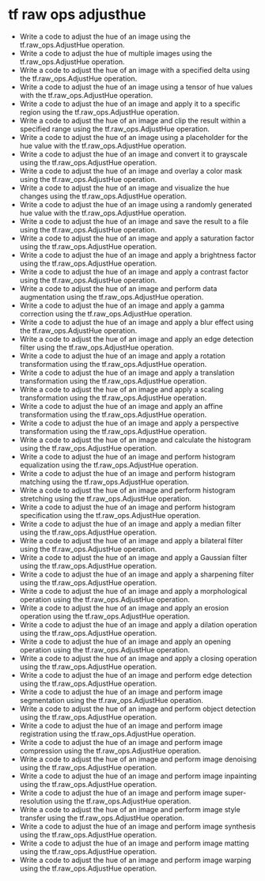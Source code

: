 # tf raw ops adjusthue

- Write a code to adjust the hue of an image using the tf.raw_ops.AdjustHue operation.
- Write a code to adjust the hue of multiple images using the tf.raw_ops.AdjustHue operation.
- Write a code to adjust the hue of an image with a specified delta using the tf.raw_ops.AdjustHue operation.
- Write a code to adjust the hue of an image using a tensor of hue values with the tf.raw_ops.AdjustHue operation.
- Write a code to adjust the hue of an image and apply it to a specific region using the tf.raw_ops.AdjustHue operation.
- Write a code to adjust the hue of an image and clip the result within a specified range using the tf.raw_ops.AdjustHue operation.
- Write a code to adjust the hue of an image using a placeholder for the hue value with the tf.raw_ops.AdjustHue operation.
- Write a code to adjust the hue of an image and convert it to grayscale using the tf.raw_ops.AdjustHue operation.
- Write a code to adjust the hue of an image and overlay a color mask using the tf.raw_ops.AdjustHue operation.
- Write a code to adjust the hue of an image and visualize the hue changes using the tf.raw_ops.AdjustHue operation.
- Write a code to adjust the hue of an image using a randomly generated hue value with the tf.raw_ops.AdjustHue operation.
- Write a code to adjust the hue of an image and save the result to a file using the tf.raw_ops.AdjustHue operation.
- Write a code to adjust the hue of an image and apply a saturation factor using the tf.raw_ops.AdjustHue operation.
- Write a code to adjust the hue of an image and apply a brightness factor using the tf.raw_ops.AdjustHue operation.
- Write a code to adjust the hue of an image and apply a contrast factor using the tf.raw_ops.AdjustHue operation.
- Write a code to adjust the hue of an image and perform data augmentation using the tf.raw_ops.AdjustHue operation.
- Write a code to adjust the hue of an image and apply a gamma correction using the tf.raw_ops.AdjustHue operation.
- Write a code to adjust the hue of an image and apply a blur effect using the tf.raw_ops.AdjustHue operation.
- Write a code to adjust the hue of an image and apply an edge detection filter using the tf.raw_ops.AdjustHue operation.
- Write a code to adjust the hue of an image and apply a rotation transformation using the tf.raw_ops.AdjustHue operation.
- Write a code to adjust the hue of an image and apply a translation transformation using the tf.raw_ops.AdjustHue operation.
- Write a code to adjust the hue of an image and apply a scaling transformation using the tf.raw_ops.AdjustHue operation.
- Write a code to adjust the hue of an image and apply an affine transformation using the tf.raw_ops.AdjustHue operation.
- Write a code to adjust the hue of an image and apply a perspective transformation using the tf.raw_ops.AdjustHue operation.
- Write a code to adjust the hue of an image and calculate the histogram using the tf.raw_ops.AdjustHue operation.
- Write a code to adjust the hue of an image and perform histogram equalization using the tf.raw_ops.AdjustHue operation.
- Write a code to adjust the hue of an image and perform histogram matching using the tf.raw_ops.AdjustHue operation.
- Write a code to adjust the hue of an image and perform histogram stretching using the tf.raw_ops.AdjustHue operation.
- Write a code to adjust the hue of an image and perform histogram specification using the tf.raw_ops.AdjustHue operation.
- Write a code to adjust the hue of an image and apply a median filter using the tf.raw_ops.AdjustHue operation.
- Write a code to adjust the hue of an image and apply a bilateral filter using the tf.raw_ops.AdjustHue operation.
- Write a code to adjust the hue of an image and apply a Gaussian filter using the tf.raw_ops.AdjustHue operation.
- Write a code to adjust the hue of an image and apply a sharpening filter using the tf.raw_ops.AdjustHue operation.
- Write a code to adjust the hue of an image and apply a morphological operation using the tf.raw_ops.AdjustHue operation.
- Write a code to adjust the hue of an image and apply an erosion operation using the tf.raw_ops.AdjustHue operation.
- Write a code to adjust the hue of an image and apply a dilation operation using the tf.raw_ops.AdjustHue operation.
- Write a code to adjust the hue of an image and apply an opening operation using the tf.raw_ops.AdjustHue operation.
- Write a code to adjust the hue of an image and apply a closing operation using the tf.raw_ops.AdjustHue operation.
- Write a code to adjust the hue of an image and perform edge detection using the tf.raw_ops.AdjustHue operation.
- Write a code to adjust the hue of an image and perform image segmentation using the tf.raw_ops.AdjustHue operation.
- Write a code to adjust the hue of an image and perform object detection using the tf.raw_ops.AdjustHue operation.
- Write a code to adjust the hue of an image and perform image registration using the tf.raw_ops.AdjustHue operation.
- Write a code to adjust the hue of an image and perform image compression using the tf.raw_ops.AdjustHue operation.
- Write a code to adjust the hue of an image and perform image denoising using the tf.raw_ops.AdjustHue operation.
- Write a code to adjust the hue of an image and perform image inpainting using the tf.raw_ops.AdjustHue operation.
- Write a code to adjust the hue of an image and perform image super-resolution using the tf.raw_ops.AdjustHue operation.
- Write a code to adjust the hue of an image and perform image style transfer using the tf.raw_ops.AdjustHue operation.
- Write a code to adjust the hue of an image and perform image synthesis using the tf.raw_ops.AdjustHue operation.
- Write a code to adjust the hue of an image and perform image matting using the tf.raw_ops.AdjustHue operation.
- Write a code to adjust the hue of an image and perform image warping using the tf.raw_ops.AdjustHue operation.